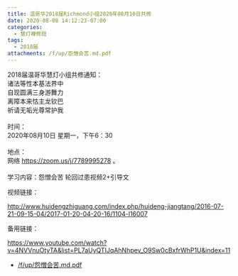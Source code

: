 ```yaml
---
title: 温哥华2018届Richmond小组2020年08月10日共修
date: 2020-08-08 14:12:23-07:00
categories:
  - 慧灯禅修班
tags:
  - 2018届
attachments: /f/up/怨憎会苦.md.pdf
---
```

2018届温哥华慧灯小组共修通知：\
诸法等性本基法界中\
自现圆满三身游舞力\
离障本来怙主龙钦巴\
祈请无垢光尊常护我\
\
时间：\
2020年08月10日 星期一，下午6：30\
\
地点：\
网络 <https://zoom.us/j/7789995278> 。\
\
学习内容：怨憎会苦 轮回过患视频2+引导文  

视频链接：

<!--StartFragment-->

<http://www.huidengzhiguang.com/index.php/huideng-jiangtang/2016-07-21-09-15-04/2017-01-20-04-20-16/1104-l16007>

<!--EndFragment-->

备用链接：

<!--StartFragment-->

<https://www.youtube.com/watch?v=4NVVnuOtyTA&list=PL7aUyQTIJqAhNhpev_O9Sw0cBxfrWhP1U&index=11>

- [/f/up/怨憎会苦.md.pdf](https://s3.ap-northeast-1.wasabisys.com/hdcx/hdv/f/up/怨憎会苦.md.pdf)